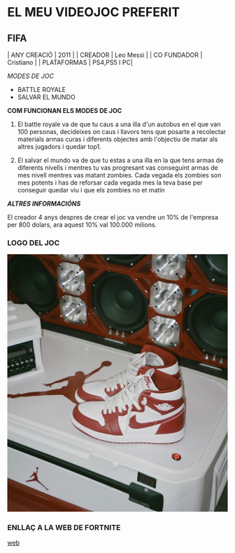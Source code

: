 # EL MEU VIDEOJOC PREFERIT

## FIFA

| ANY CREACIÓ    |  2011        |
| CREADOR        |  Leo Messi   |
| CO FUNDADOR    |  Cristiano   |
| PLATAFORMAS    |  PS4,PS5 I PC|

*MODES DE JOC*

- BATTLE ROYALE
- SALVAR EL MUNDO

**COM FUNCIONAN ELS MODES DE JOC**

1. El battle royale  va de que tu caus a una illa d'un autobus en el que van 100 personas, decideixes on caus i llavors tens que posarte a recolectar materials armas curas i diferents objectes amb l'objectiu de matar als altres jugadors i quedar top1.

2. El salvar el mundo va de que tu estas a una illa en la que tens armas de diferents nivells i mentres tu vas progresant vas conseguint armas de mes nivell mentres vas matant zombies. Cada vegada els zombies son mes potents i has de reforsar cada vegada mes la teva base per conseguir quedar viu i que els zombies no et matin




***ALTRES INFORMACIÓNS***

El creador 4 anys despres de crear el joc va vendre un 10% de l'empresa per 800 dolars, ara aquest 10% val 100.000 milions.


### LOGO DEL JOC

![logo](jordan.png)

### ENLLAÇ A LA WEB DE FORTNITE

[web](https://fortnite.com)